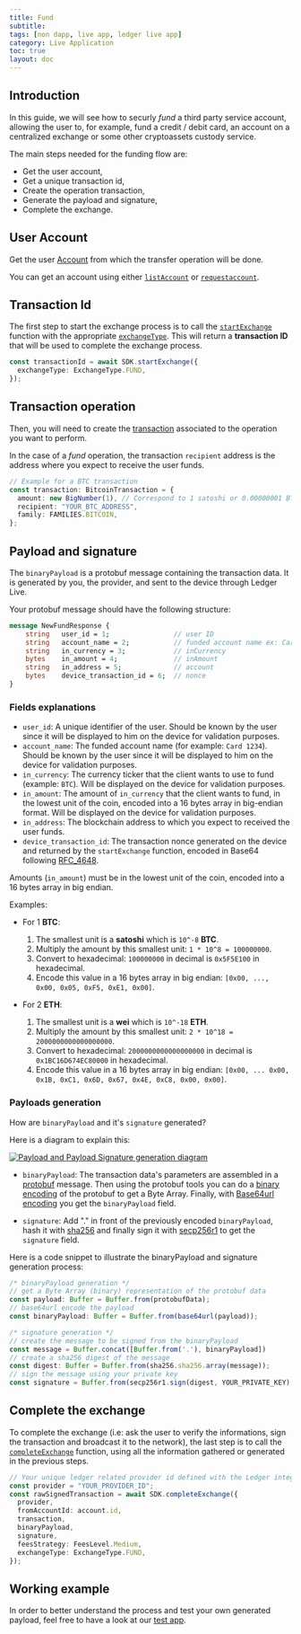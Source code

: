 ```yaml
---
title: Fund
subtitle:
tags: [non dapp, live app, ledger live app]
category: Live Application
toc: true
layout: doc
---
```


## Introduction

In this guide, we will see how to securly _fund_ a third party service account, allowing the user to, for example, fund a credit / debit card, an account on a centralized exchange or some other cryptoassets custody service.

The main steps needed for the funding flow are:
- Get the user account,
- Get a unique transaction id,
- Create the operation transaction,
- Generate the payload and signature,
- Complete the exchange.

## User Account

Get the user [Account](https://github.com/LedgerHQ/live-app-sdk/blob/main/docs/reference/modules.md#account) from which the transfer operation will be done.

You can get an account using either [`listAccount`](https://github.com/LedgerHQ/live-app-sdk/blob/main/docs/reference/classes/LedgerLivePlatformSDK.md#listaccounts) or [`requestaccount`](https://github.com/LedgerHQ/live-app-sdk/blob/main/docs/reference/classes/LedgerLivePlatformSDK.md#requestaccount).

## Transaction Id

The first step to start the exchange process is to call the [`startExchange`](https://github.com/LedgerHQ/live-app-sdk/blob/main/docs/reference/classes/LedgerLivePlatformSDK.md#startexchange) function with the appropriate [`exchangeType`](https://github.com/LedgerHQ/live-app-sdk/blob/main/docs/reference/enums/ExchangeType.md). This will return a **transaction ID** that will be used to complete the exchange process.

```ts
const transactionId = await SDK.startExchange({
  exchangeType: ExchangeType.FUND,
});
```

## Transaction operation

Then, you will need to create the [transaction](https://github.com/LedgerHQ/live-app-sdk/blob/main/docs/reference/modules.md#transaction) associated to the operation you want to perform.

In the case of a _fund_ operation, the transaction `recipient` address is the address where you expect to receive the user funds.

```ts
// Example for a BTC transaction
const transaction: BitcoinTransaction = {
  amount: new BigNumber(1), // Correspond to 1 satoshi or 0.00000001 BTC
  recipient: "YOUR_BTC_ADDRESS",
  family: FAMILIES.BITCOIN,
};
```

## Payload and signature

The `binaryPayload` is a protobuf message containing the transaction data. It is generated by you, the provider, and sent to the device through Ledger Live.

Your protobuf message should have the following structure:

```protobuf
message NewFundResponse {
    string   user_id = 1;                // user ID
    string   account_name = 2;           // funded account name ex: Card 1234
    string   in_currency = 3;            // inCurrency
    bytes    in_amount = 4;              // inAmount
    string   in_address = 5;             // account
    bytes    device_transaction_id = 6;  // nonce
}
```

### Fields explanations

- `user_id`: A unique identifier of the user. Should be known by the user since it will be displayed to him on the device for validation purposes.
- `account_name`: The funded account name (for example: `Card 1234`). Should be known by the user since it will be displayed to him on the device for validation purposes.
- `in_currency`: The currency ticker that the client wants to use to fund (example: `BTC`). Will be displayed on the device for validation purposes.
- `in_amount`: The amount of `in_currency` that the client wants to fund, in the lowest unit of the coin, encoded into a 16 bytes array in big-endian format. Will be displayed on the device for validation purposes.
- `in_address`: The blockchain address to which you expect to received the user funds.
- `device_transaction_id`: The transaction nonce generated on the device and returned by the `startExchange` function, encoded in Base64 following [RFC_4648](https://en.wikipedia.org/wiki/Base64#RFC_4648).


Amounts (`in_amount`) must be in the lowest unit of the coin, encoded into a 16 bytes array in big endian.

Examples:

  - For 1 **BTC**:
    1. The smallest unit is a **satoshi** which is `10^-8` **BTC**.
    2. Multiply the amount by this smallest unit: `1 * 10^8 = 100000000`.
    3. Convert to hexadecimal: `100000000` in decimal is `0x5F5E100` in hexadecimal.
    4. Encode this value in a 16 bytes array in big endian: `[0x00, ..., 0x00, 0x05, 0xF5, 0xE1, 0x00]`.


  - For 2 **ETH**:
    1. The smallest unit is a **wei** which is `10^-18` **ETH**.
    2. Multiply the amount by this smallest unit: `2 * 10^18 = 2000000000000000000`.
    3. Convert to hexadecimal: `2000000000000000000` in decimal is `0x1BC16D674EC80000` in hexadecimal.
    4. Encode this value in a 16 bytes array in big endian: `[0x00, ... 0x00, 0x1B, 0xC1, 0x6D, 0x67, 0x4E, 0xC8, 0x00, 0x00]`.

### Payloads generation

How are `binaryPayload` and it's `signature` generated?

Here is a diagram to explain this:

[![Payload and Payload Signature generation diagram](../../images/funding-payload-signature-generation.png)](../../images/funding-payload-signature-generation.png)

- `binaryPayload`: The transaction data's parameters are assembled in a [protobuf](https://developers.google.com/protocol-buffers) message. Then using the protobuf tools you can do a [binary encoding](https://developers.google.com/protocol-buffers/docs/encoding) of the protobuf to get a Byte Array. Finally, with [Base64url encoding](https://en.wikipedia.org/wiki/Base64) you get the `binaryPayload` field.

- `signature`: Add "." in front of the previously encoded `binaryPayload`, hash it with [sha256](https://www.n-able.com/blog/sha-256-encryption) and finally sign it with [secp256r1](https://neuromancer.sk/std/secg/secp256r1) to get the `signature` field.


Here is a code snippet to illustrate the binaryPayload and signature generation process:

```ts
/* binaryPayload generation */
// get a Byte Array (binary) representation of the protobuf data    
const payload: Buffer = Buffer.from(protobufData);
// base64url encode the payload
const binaryPayload: Buffer = Buffer.from(base64url(payload));

/* signature generation */
// create the message to be signed from the binaryPayload
const message = Buffer.concat([Buffer.from('.'), binaryPayload])
// create a sha256 digest of the message
const digest: Buffer = Buffer.from(sha256.sha256.array(message));
// sign the message using your private key
const signature = Buffer.from(secp256r1.sign(digest, YOUR_PRIVATE_KEY).signature)
```

## Complete the exchange

To complete the exchange (i.e: ask the user to verify the informations, sign the transaction and broadcast it to the network), the last step is to call the [`completeExchange`](https://github.com/LedgerHQ/live-app-sdk/blob/main/docs/reference/classes/LedgerLivePlatformSDK.md#completeexchange) function, using all the information gathered or generated in the previous steps.

```ts
// Your unique ledger related provider id defined with the Ledger integration team
const provider = "YOUR_PROVIDER_ID";
const rawSignedTransaction = await SDK.completeExchange({
  provider,
  fromAccountId: account.id,
  transaction,
  binaryPayload,
  signature,
  feesStrategy: FeesLevel.Medium,
  exchangeType: ExchangeType.FUND,
});
```

## Working example

In order to better understand the process and test your own generated payload, feel free to have a look at our [test app](https://github.com/LedgerHQ/platform-app-test-exchange).
